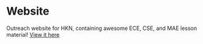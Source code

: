 # Website
Outreach website for HKN, containing awesome ECE, CSE, and MAE lesson material!
[View it here](https://ucsd-hkn-outreach.github.io/)
